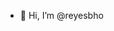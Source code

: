 - 👋 Hi, I’m @reyesbho

<!---
reyesbho/reyesbho is a ✨ special ✨ repository because its `README.md` (this file) appears on your GitHub profile.
You can click the Preview link to take a look at your changes.
--->
